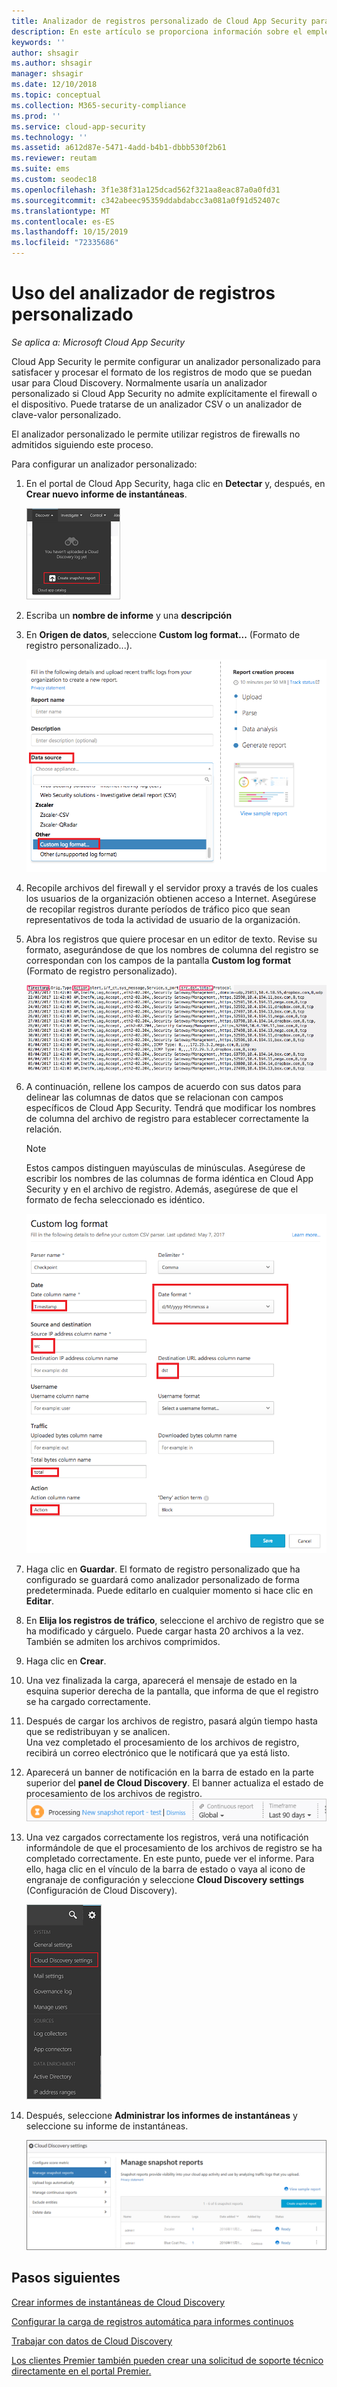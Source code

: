 ```yaml
---
title: Analizador de registros personalizado de Cloud App Security para registros que no se admiten
description: En este artículo se proporciona información sobre el empleo del analizador de registros personalizado para cargar registros de dispositivos que no son compatibles con Cloud App Security.
keywords: ''
author: shsagir
ms.author: shsagir
manager: shsagir
ms.date: 12/10/2018
ms.topic: conceptual
ms.collection: M365-security-compliance
ms.prod: ''
ms.service: cloud-app-security
ms.technology: ''
ms.assetid: a612d87e-5471-4add-b4b1-dbbb530f2b61
ms.reviewer: reutam
ms.suite: ems
ms.custom: seodec18
ms.openlocfilehash: 3f1e38f31a125dcad562f321aa8eac87a0a0fd31
ms.sourcegitcommit: c342abeec95359ddabdabcc3a081a0f91d52407c
ms.translationtype: MT
ms.contentlocale: es-ES
ms.lasthandoff: 10/15/2019
ms.locfileid: "72335686"
---
```

# <a name="use-a-custom-log-parser"></a>Uso del analizador de registros personalizado

*Se aplica a: Microsoft Cloud App Security*

Cloud App Security le permite configurar un analizador personalizado para satisfacer y procesar el formato de los registros de modo que se puedan usar para Cloud Discovery. Normalmente usaría un analizador personalizado si Cloud App Security no admite explícitamente el firewall o el dispositivo. Puede tratarse de un analizador CSV o un analizador de clave-valor personalizado.

El analizador personalizado le permite utilizar registros de firewalls no admitidos siguiendo este proceso. 


 
Para configurar un analizador personalizado:
1. En el portal de Cloud App Security, haga clic en **Detectar** y, después, en **Crear nuevo informe de instantáneas**.  
  
   ![Crear nuevo informe de instantáneas](./media/create-new-snapshot-report.png)
     
2. Escriba un **nombre de informe** y una **descripción**
  
3. En **Origen de datos**, seleccione **Custom log format...** (Formato de registro personalizado...).  

    ![Nuevo informe de instantáneas](./media/custom-log-upload.png)   

4. Recopile archivos del firewall y el servidor proxy a través de los cuales los usuarios de la organización obtienen acceso a Internet. Asegúrese de recopilar registros durante períodos de tráfico pico que sean representativos de toda la actividad de usuario de la organización. 

5. Abra los registros que quiere procesar en un editor de texto. Revise su formato, asegurándose de que los nombres de columna del registro se correspondan con los campos de la pantalla **Custom log format** (Formato de registro personalizado).

   ![analizador de registro personalizado](./media/log-data.png) 

6. A continuación, rellene los campos de acuerdo con sus datos para delinear las columnas de datos que se relacionan con campos específicos de Cloud App Security. Tendrá que modificar los nombres de columna del archivo de registro para establecer correctamente la relación.
  
   > [!NOTE]
    > Estos campos distinguen mayúsculas de minúsculas. Asegúrese de escribir los nombres de las columnas de forma idéntica en Cloud App Security y en el archivo de registro. Además, asegúrese de que el formato de fecha seleccionado es idéntico.

   ![analizador de registro personalizado](./media/custom-log-parser.png) 


7. Haga clic en **Guardar**. El formato de registro personalizado que ha configurado se guardará como analizador personalizado de forma predeterminada. Puede editarlo en cualquier momento si hace clic en **Editar**.

8. En **Elija los registros de tráfico**, seleccione el archivo de registro que se ha modificado y cárguelo. Puede cargar hasta 20 archivos a la vez. También se admiten los archivos comprimidos.  
  

9. Haga clic en **Crear**.  

10. Una vez finalizada la carga, aparecerá el mensaje de estado en la esquina superior derecha de la pantalla, que informa de que el registro se ha cargado correctamente.  
  
11. Después de cargar los archivos de registro, pasará algún tiempo hasta que se redistribuyan y se analicen.  
    Una vez completado el procesamiento de los archivos de registro, recibirá un correo electrónico que le notificará que ya está listo. 
  
12. Aparecerá un banner de notificación en la barra de estado en la parte superior del **panel de Cloud Discovery**. El banner actualiza el estado de procesamiento de los archivos de registro.  
    ![barra de menús del archivo de registro de procesamiento](./media/processing-log-file-menu-bar.png) 
   
13. Una vez cargados correctamente los registros, verá una notificación informándole de que el procesamiento de los archivos de registro se ha completado correctamente. En este punto, puede ver el informe. Para ello, haga clic en el vínculo de la barra de estado o vaya al icono de engranaje de configuración y seleccione **Cloud Discovery settings** (Configuración de Cloud Discovery).   
  
     ![Pestaña de configuración de Cloud Discovery](./media/discovery-settings-tab.png)
14. Después, seleccione **Administrar los informes de instantáneas** y seleccione su informe de instantáneas.
 
    ![administración de informes de instantáneas](./media/snapshot-report-managment.png)

  
      




## <a name="next-steps"></a>Pasos siguientes
 
[Crear informes de instantáneas de Cloud Discovery](create-snapshot-cloud-discovery-reports.md)

[Configurar la carga de registros automática para informes continuos](configure-automatic-log-upload-for-continuous-reports.md)

[Trabajar con datos de Cloud Discovery](working-with-cloud-discovery-data.md)

[Los clientes Premier también pueden crear una solicitud de soporte técnico directamente en el portal Premier.](https://premier.microsoft.com/)  
